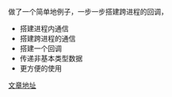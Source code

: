 做了一个简单地例子，一步一步搭建跨进程的回调，

- 搭建进程内通信
- 搭建跨进程的通信
- 搭建一个回调
- 传递非基本类型数据
- 更方便的使用

[文章地址](https://blog.csdn.net/u014443348/article/details/85218835?spm=1001.2014.3001.5501 "悬停显示")
